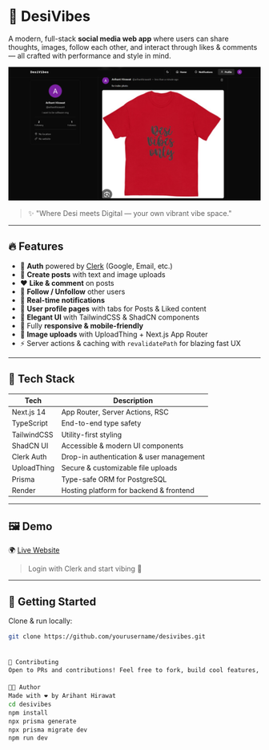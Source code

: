 # 🌟 DesiVibes

A modern, full-stack **social media web app** where users can share thoughts, images, follow each other, and interact through likes & comments — all crafted with performance and style in mind.

![DesiVibes Banner](yrr.png) <!-- Optional image -->

> ✨ "Where Desi meets Digital — your own vibrant vibe space."  

---

## 🔥 Features

- 🔐 **Auth** powered by [Clerk](https://clerk.dev) (Google, Email, etc.)
- 📝 **Create posts** with text and image uploads
- ❤️ **Like & comment** on posts
- 👥 **Follow / Unfollow** other users
- 🔔 **Real-time notifications**
- 🧾 **User profile pages** with tabs for Posts & Liked content
- 🎨 **Elegant UI** with TailwindCSS & ShadCN components
- 📱 Fully **responsive & mobile-friendly**
- 📂 **Image uploads** with UploadThing + Next.js App Router
- ⚡ Server actions & caching with `revalidatePath` for blazing fast UX

---

## 🧠 Tech Stack

| Tech         | Description                               |
|--------------|-------------------------------------------|
| Next.js 14   | App Router, Server Actions, RSC           |
| TypeScript   | End-to-end type safety                    |
| TailwindCSS  | Utility-first styling                     |
| ShadCN UI    | Accessible & modern UI components         |
| Clerk Auth   | Drop-in authentication & user management |
| UploadThing  | Secure & customizable file uploads        |
| Prisma       | Type-safe ORM for PostgreSQL              |
| Render       | Hosting platform for backend & frontend   |

---

## 🖼️ Demo

🌍 [Live Website](https://desivibes.onrender.com)

> Login with Clerk and start vibing 🎉

---

## 🚀 Getting Started

Clone & run locally:

```bash
git clone https://github.com/yourusername/desivibes.git


🤝 Contributing
Open to PRs and contributions! Feel free to fork, build cool features, and raise issues.

🧑‍💻 Author
Made with ❤️ by Arihant Hirawat
cd desivibes
npm install
npx prisma generate
npx prisma migrate dev
npm run dev
